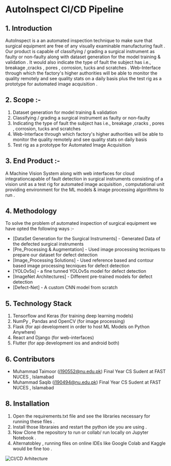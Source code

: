 # AutoInspect CI/CD Pipeline
## 1. Introduction

AutoInspect is a an automated inspection technique to make sure that surgical equipment are free of any visually examinable manufacturing fault . Our product is capable of classifying / grading a surgical instrument as faulty or non-faulty along with dataset generation for the model training & validation . It would also indicate the type of fault the subject has i.e., breakage ,cracks , pores , corrosion, tucks and scratches . Web-Interface through which the factory's higher authorities will be able to monitor the quality remotely and see quality stats on a daily basis plus the test rig as a prototype for automated image acquisition .

## 2. Scope :-

1. Dataset generation for model training & validation
2. Classifying / grading a surgical instrument as faulty or non-faulty
3. Indicating the type of fault the subject has i.e., breakage ,cracks , pores ,
corrosion, tucks and scratches
4. Web-Interface through which factory's higher authorities will be able to monitor
the quality remotely and see quality stats on daily basis
5. Test rig as a prototype for Automated Image Acquisition

## 3. End Product :- 

A Machine Vision System along with web interfaces for cloud integrationcapable of fault detection in surgical instruments consisting of a vision unit as a test rig for automated image acquisition , computational unit providing environment for the ML models & image processing algorithms to run .

## 4. Methodology

To solve the problem of automated inspection of surgical equipment we have opted the following ways :-

- [DataSet Generation for the Surgical Instruments] - Generated Data of the defected surgical instruments 
- [Pre_Processing & Augmentation] - Used image processing tecniques to prepare our dataset for defect detection
- [Image_Processing Solutions] - Used  reference based and contour based image processing tecniques for defect detection
- [YOLOv5s] - a fine tunned YOLOv5s model for defect detection
- [ImageNet Architectures] - Different pre-trained models for defect detection
- [Defect-Net] - A custom CNN model from scratch

## 5. Technology Stack

1. Tensorflow and Keras (for training deep learning models)
2. NumPy , Pandas and OpenCV (for image processing)
3. Flask (for api development in order to host ML Models on Python Anywhere)
4. React and Django (for web-interfaces)
5. Flutter (for app development ios and android both) 

## 6. Contributors

- Muhammad Taimoor (i190552@nu.edu.pk) Final Year CS Sudent at FAST NUCES , Islamabad
- Muhammad Saqib (i190494@nu.edu.pk) Final Year CS Sudent at FAST NUCES , Islamabad

## 8. Installation

1. Open the requirements.txt file and see the libraries necessary for running these files .
2. Install those libraraies and restart the python ide you are using .
3. Now Clone the repository to run or collab/ run locally on Jupyter Notebook .
4. Alternatobley , running files on online IDEs like Google Colab and Kaggle would be fine too .

![CI/CD Arhitecture](https://github.com/MuhammadSaqib001/AutoInspect-CICD-Pipelines/cicd.jpg)

